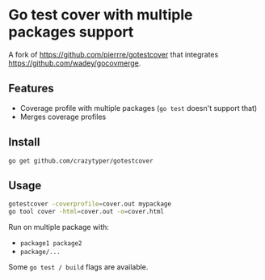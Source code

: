 # Go test cover with multiple packages support

A fork of https://github.com/pierrre/gotestcover that integrates https://github.com/wadey/gocovmerge.

## Features
- Coverage profile with multiple packages (`go test` doesn't support that)
- Merges coverage profiles

## Install
`go get github.com/crazytyper/gotestcover`

## Usage
```sh
gotestcover -coverprofile=cover.out mypackage
go tool cover -html=cover.out -o=cover.html
```

Run on multiple package with:
- `package1 package2`
- `package/...`

Some `go test / build` flags are available.
